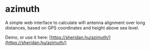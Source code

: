 # azimuth

A simple web interface to calculate wifi antenna alignment over long distances, based on GPS coordinates and height above sea level.

Demo, or use it here: [https://sheridan.hu/azimuth/](https://sheridan.hu/azimuth/)

